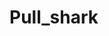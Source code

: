 # Pull_shark
  
        
      
             
         
      
         
       
            
      
   
  
